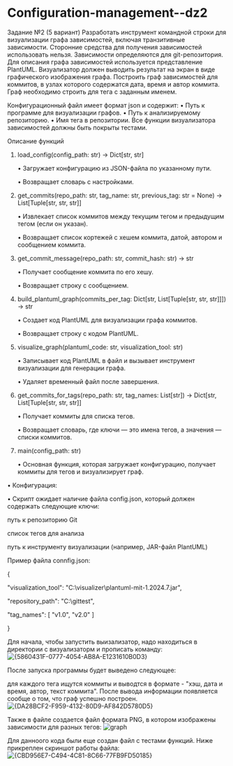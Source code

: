 # Configuration-management--dz2


Задание №2 (5 вариант)
Разработать инструмент командной строки для визуализации графа
зависимостей, включая транзитивные зависимости. Сторонние средства для
получения зависимостей использовать нельзя.
Зависимости определяются для git-репозитория. Для описания графа
зависимостей используется представление PlantUML. Визуализатор должен
выводить результат на экран в виде графического изображения графа.
Построить граф зависимостей для коммитов, в узлах которого содержатся
дата, время и автор коммита. Граф необходимо строить для тега с заданным
именем.

Конфигурационный файл имеет формат json и содержит:
• Путь к программе для визуализации графов.
• Путь к анализируемому репозиторию.
• Имя тега в репозитории.
Все функции визуализатора зависимостей должны быть покрыты тестами.

Описание функций

1. load_config(config_path: str) -> Dict[str, str]

   • Загружает конфигурацию из JSON-файла по указанному пути.

   • Возвращает словарь с настройками.

2. get_commits(repo_path: str, tag_name: str, previous_tag: str = None) -> List[Tuple[str, str, str]]

   • Извлекает список коммитов между текущим тегом и предыдущим тегом (если он указан).

   • Возвращает список кортежей с хешем коммита, датой, автором и сообщением коммита.

3. get_commit_message(repo_path: str, commit_hash: str) -> str

   • Получает сообщение коммита по его хешу.

   • Возвращает строку с сообщением.

4. build_plantuml_graph(commits_per_tag: Dict[str, List[Tuple[str, str, str]]]) -> str

   • Создает код PlantUML для визуализации графа коммитов.

   • Возвращает строку с кодом PlantUML.

5. visualize_graph(plantuml_code: str, visualization_tool: str)

   • Записывает код PlantUML в файл и вызывает инструмент визуализации для генерации графа.

   • Удаляет временный файл после завершения.

6. get_commits_for_tags(repo_path: str, tag_names: List[str]) -> Dict[str, List[Tuple[str, str, str]]

   • Получает коммиты для списка тегов.

   • Возвращает словарь, где ключи — это имена тегов, а значения — списки коммитов.

7. main(config_path: str)

   • Основная функция, которая загружает конфигурацию, получает коммиты для тегов и визуализирует граф.



• Конфигурация:

  • Скрипт ожидает наличие файла config.json, который должен содержать следующие ключи:
  
  путь к репозиторию Git
  
  список тегов для анализа
  
  путь к инструменту визуализации (например, JAR-файл PlantUML)

Пример файла connfig.json:

{

  "visualization_tool": "C:\\visualizer\\plantuml-mit-1.2024.7.jar",
  
  "repository_path": "C:\\gittest",
  
  "tag_names": [ "v1.0", "v2.0" ]
  
}

Для начала, чтобы запустить выизализатор, надо находиться в директории с визуализаторм и прописать команду: 
![{5860431F-0777-4054-AB8A-E1231610B0D3}](https://github.com/user-attachments/assets/3b9efbd2-e7f8-4681-9ed9-1d41132d9e2c)

После запуска программы будет выведено следующее: 

для каждого тега ищутся коммиты и выводтся в формате - "хэш, дата и время, автор, текст коммита". После вывода информации появляется сообще о том, что граф успешно построен.
![{DA28BCF2-F959-4132-80D9-AF842D5780D5}](https://github.com/user-attachments/assets/81bbb879-4da4-405f-94e6-5a9fa07a9729)


Также в файле создается файл формата PNG, в котором изображены зависимости для разных тегов:
![graph](https://github.com/user-attachments/assets/87940a96-b3a5-4a02-9ae1-799d5d6595d6)


Для данноого кода были еще создан файл с тестами функций. Ниже прикреплен скриншот работы файла:
![{CBD956E7-C494-4C81-8C66-77FB9FD50185}](https://github.com/user-attachments/assets/103b7846-e416-4f7b-a2fd-d300389af8fc)
